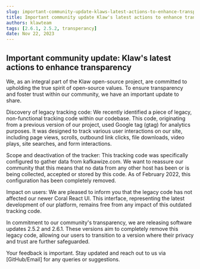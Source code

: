 ```yaml
---
slug: important-community-update-klaws-latest-actions-to-enhance-transparency
title: Important community update Klaw's latest actions to enhance transparency
authors: klawteam
tags: [2.6.1, 2.5.2, transperancy]
date: Nov 22, 2023
---
```


## Important community update: Klaw's latest actions to enhance transparency

We, as an integral part of the Klaw open-source project, are committed to upholding the true spirit of open-source values. To ensure transparency and foster trust within our community, we have an important update to share.

Discovery of legacy tracking code:
We recently identified a piece of legacy, non-functional tracking code within our codebase. This code, originating from a previous version of our project, used Google tag (gtag) for analytics purposes. It was designed to track various user interactions on our site, including page views, scrolls, outbound link clicks, file downloads, video plays, site searches, and form interactions.

Scope and deactivation of the tracker:
This tracking code was specifically configured to gather data from kafkawize.com. We want to reassure our community that this means that no data from any other host has been or is being collected, accepted or stored by this code. As of February 2022, this configuration has been completely removed.

Impact on users:
We are pleased to inform you that the legacy code has not affected our newer Coral React UI. This interface, representing the latest development of our platform, remains free from any impact of this outdated tracking code.

In commitment to our community's transparency, we are releasing software updates 2.5.2 and 2.6.1. These versions aim to completely remove this legacy code, allowing our users to transition to a version where their privacy and trust are further safeguarded.

Your feedback is important. Stay updated and reach out to us via [GitHub/Email] for any queries or suggestions.
